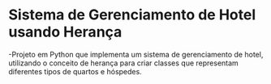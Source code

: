# Sistema de Gerenciamento de Hotel usando Herança
-Projeto em Python que implementa um sistema de
gerenciamento de hotel, utilizando o conceito de
herança para criar classes que representam diferentes
tipos de quartos e hóspedes.